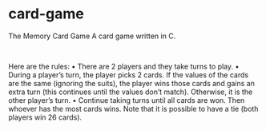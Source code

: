 # card-game
The Memory Card Game
A card game written in C.<pre>
</pre>
Here are the rules: 
• There are 2 players and they take turns to play.
• During a player’s turn, the player picks 2 cards. If the values of the cards are the same (ignoring
the suits), the player wins those cards and gains an extra turn (this continues until the values
don’t match). Otherwise, it is the other player’s turn.
• Continue taking turns until all cards are won. Then whoever has the most cards wins. Note that
it is possible to have a tie (both players win 26 cards).

